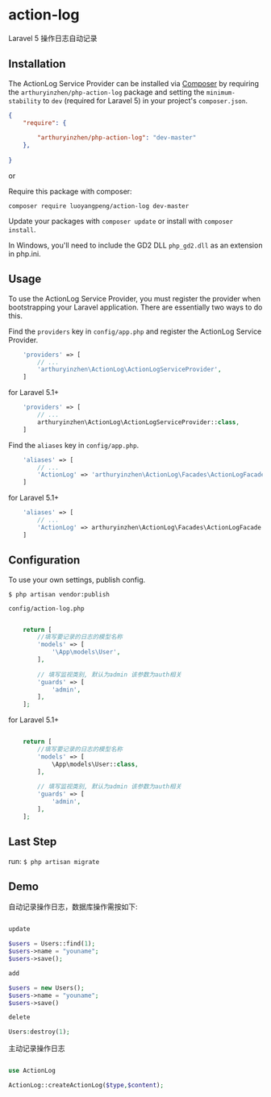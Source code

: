 # action-log
Laravel 5 操作日志自动记录


## Installation

The ActionLog Service Provider can be installed via [Composer](http://getcomposer.org) by requiring the
`arthuryinzhen/php-action-log` package and setting the `minimum-stability` to `dev` (required for Laravel 5) in your
project's `composer.json`.

```json
{
    "require": {
       
        "arthuryinzhen/php-action-log": "dev-master"
    },
   
}
```

or

Require this package with composer:
```
composer require luoyangpeng/action-log dev-master
```

Update your packages with ```composer update``` or install with ```composer install```.

In Windows, you'll need to include the GD2 DLL `php_gd2.dll` as an extension in php.ini.

## Usage

To use the ActionLog Service Provider, you must register the provider when bootstrapping your Laravel application. There are
essentially two ways to do this.

Find the `providers` key in `config/app.php` and register the ActionLog Service Provider.

```php
    'providers' => [
        // ...
        'arthuryinzhen\ActionLog\ActionLogServiceProvider',
    ]
```
for Laravel 5.1+
```php
    'providers' => [
        // ...
        arthuryinzhen\ActionLog\ActionLogServiceProvider::class,
    ]
```

Find the `aliases` key in `config/app.php`.

```php
    'aliases' => [
        // ...
        'ActionLog' => 'arthuryinzhen\ActionLog\Facades\ActionLogFacade',
    ]
```
for Laravel 5.1+
```php
    'aliases' => [
        // ...
        'ActionLog' => arthuryinzhen\ActionLog\Facades\ActionLogFacade::class,
    ]
```



## Configuration

To use your own settings, publish config.

```$ php artisan vendor:publish```

`config/action-log.php`

```php

	return [
	    //填写要记录的日志的模型名称
	    'models' => [
		    '\App\models\User',
        ],
		
		// 填写监视类别, 默认为admin 该参数为auth相关       
        'guards' => [
            'admin',
        ],  
	];
```
for Laravel 5.1+
```php

	return [
	    //填写要记录的日志的模型名称
	    'models' => [
		    \App\models\User::class,
        ],
		
		// 填写监视类别, 默认为admin 该参数为auth相关       
        'guards' => [
            'admin',
        ],  
	];
```
## Last Step
run:
```$ php artisan migrate```

## Demo
自动记录操作日志，数据库操作需按如下:
```php

update

$users = Users::find(1);
$users->name = "youname";
$users->save();

add

$users = new Users();
$users->name = "youname";
$users->save()

delete

Users:destroy(1);

```

主动记录操作日志

```php

use ActionLog

ActionLog::createActionLog($type,$content);

```



